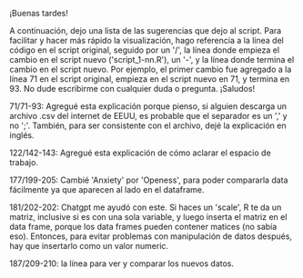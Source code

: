 ¡Buenas tardes!

A continuación, dejo una lista de las sugerencias que dejo al script. Para 
facilitar y hacer más rápido la visualización, hago referencia a la línea del
código en el script original, seguido por un '/', la línea donde empieza el 
cambio en el script nuevo ('script_1-nn.R'), un '-', y la línea donde termina el
cambio en el script nuevo. Por ejemplo, el primer cambio fue agregado a la línea
71 en el script original, empieza en el script nuevo en 71, y termina en 93. No
dude escribirme con cualquier duda o pregunta. ¡Saludos!

71/71-93: Agregué esta explicación porque pienso, si alguien descarga un archivo
          .csv del internet de EEUU, es probable que el separador es un ',' y no 
          ';'. También, para ser consistente con el archivo, dejé la explicación 
          en inglés.

122/142-143: Agregué esta explicación de cómo aclarar el espacio de trabajo.

177/199-205: Cambié 'Anxiety' por 'Openess', para poder compararla data fácilmente
             ya que aparecen al lado en el dataframe.

181/202-202: Chatgpt me ayudó con este. Si haces un 'scale', R te da un matriz,
             inclusive si es con una sola variable, y luego inserta el matriz en
             el data frame, porque los data frames pueden contener matices (no 
             sabía eso). Entonces, para evitar problemas con manipulación de
             datos después, hay que insertarlo como un valor numeric.
             
187/209-210: la línea para ver y comparar los nuevos datos.



